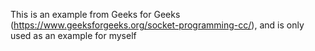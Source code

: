 This is an example from Geeks for Geeks (https://www.geeksforgeeks.org/socket-programming-cc/), and
is only used as an example for myself
